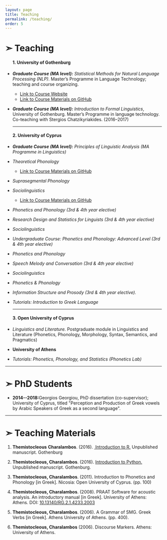 ```yaml
---
layout: page
title: Teaching
permalink: /teaching/
order: 5
---
```

<h1 id="teaching"> ➣ Teaching</h1>
<ul> 
<h4>1. University of Gothenburg</h4>
<li><p><em><strong>Graduate Course (MA level):</strong> Statistical Methods for Natural Language Processing (NLP)</em>. Master’s Programme in Language Technology; teaching and course organizing.</p></li>
<ul>
<li><a href="/assets/pages/MLT.html">Link to Course Website</a> </li>
<li><a href="https://github.com/themistocleous/StatisticalMethodsNLP">Link to Course Materials on GitHub</a></li>
</ul>
<li><p><em><strong>Graduate Course (MA level):</strong>  Introduction to Formal Linguistics</em>, University of Gothenburg. Master’s Programme in language technology. Co-teaching with Stergios Chatzikyriakides. (2016–2017)</p></li>
<hr>
<h4>2. University of Cyprus</h4>
<li><p><em><strong>Graduate Course (MA level):</strong> Principles of Linguistic Analysis (MA Programme in Linguistics)</em></p></li>
<li><p><em>Theoretical Phonology</em></p></li>
<ul>
<li><a href="https://github.com/themistocleous/course_phonetics">Link to Course Materials on GitHub</a></li>
</ul>
<li><p><em>Suprasegmental Phonology</em></p></li>
<li><p><em>Sociolinguistics</em></p></li>
<ul>
<li><a href="https://github.com/themistocleous/course_sociolinguistics2014">Link to Course Materials on GitHub</a></li>
</ul>
<li><p><em>Phonetics and Phonology (3rd &amp; 4th year elective)</em></p></li>
<li><p><em>Research Design and Statistics for Linguists (3rd &amp; 4th year elective)</em></p></li>
<li><p><em>Sociolinguistics</em></p></li>
<li><p><em>Undergraduate Course: Phonetics and Phonology: Advanced Level (3rd &amp; 4th year elective)</em></p></li>
<li><p><em>Phonetics and Phonology</em></p></li>
<li><p><em>Speech Melody and Conversation (3rd &amp; 4th year elective)</em></p></li>
<li><p><em>Sociolinguistics</em></p></li>
<li><p><em>Phonetics &amp; Phonology</em></p></li>
<li><p><em>Information Structure and Prosody (3rd &amp; 4th year elective).</em></p></li>
<li><p><em>Tutorials: Introduction to Greek Language</em></p></li>
<hr>
<h4>3. Open University of Cyprus</h4>
<li><p><em>Linguistics and Literature.</em> Postgraduate module in Linguistics and Literature (Phonetics, Phonology, Morphology, Syntax, Semantics, and Pragmatics)</p></li>
<li><p><strong>University of Athens</strong></p></li>
<li><p><em>Tutorials: Phonetics, Phonology, and Statistics (Phonetics Lab)</em></p></li>
</ul>
<hr>

<h1> ➣ PhD Students</h1>
<ul>
<li><p><strong>2014--2018:</strong>Georgios Georgiou, PhD dissertation (co-supervisor); University of Cyprus, titled "Perception and Production of Greek vowels by Arabic Speakers of Greek as a second language".</p></li>
</ul>
<hr>

<a name="teme"></a>
<h1 id="development-of-teaching-materials"> ➣ Teaching Materials</h1>
<ol>
<li><p><strong>Themistocleous</strong> <strong>Charalambos</strong>. (2016). <a href="/assets/RIntroCover.pdf" class="uri"> Introduction to R.</a> Unpublished manuscript. Gothenburg</p></li>
<li><p><strong>Themistocleous, Charalambos</strong>. (2016). <a href="/research/project/2017/05/31/python.html" class="uri">Introduction to Python.</a> Unpublished manuscript. Gothenburg.</p></li>
<li><p><strong>Themistocleous, Charalambos</strong>. (2011). Introduction to Phonetics and Phonology <span>[</span>in Greek<span>]</span>. Nicosia: Open University of Cyprus. (pp. 100)</p></li>
<li><p><strong>Themistocleous, Charalambos</strong>. (2008). PRAAT Software for acoustic analysis. An introductory manual <span>[</span>in Greek<span>]</span>. University of Athens: Athens. DOI: <a href="10.13140/RG.2.1.4233.2003" class="uri">10.13140/RG.2.1.4233.2003</a></p></li>
<li><p><strong>Themistocleous, Charalambos</strong>. (2006). A Grammar of SMG. Greek Verbs <span>[</span>in Greek<span>]</span>. Athens University of Athens. (pp. 400).</p></li>
<li><p><strong>Themistocleous, Charalambos</strong> (2006). Discourse Markers. Athens: University of Athens.</p></li>
</ol>
